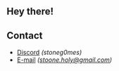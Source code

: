 ## Hey there!
## Contact

- [Discord](https://discord.com/users/488885110251192330) *(stoneg0mes)*
- [E-mail](mailto:stoone.holy@gmail.com) *(stoone.holy@gmail.com)*
